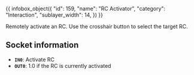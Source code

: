 {{ infobox_object({
	"id": 159,
	"name": "RC Activator",
	"category": "Interaction",
	"sublayer_width": 14,
}) }}

Remotely activate an RC. Use the crosshair button to select the target RC.

## Socket information
- **`IN0`**: Activate RC
- **`OUT0`**: 1.0 if the RC is currently activated